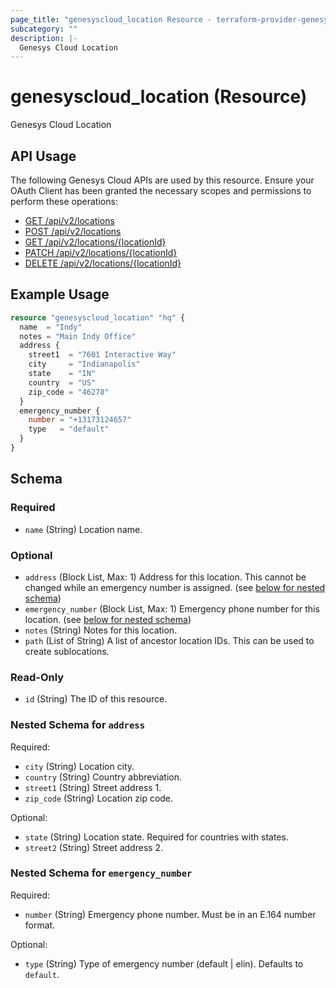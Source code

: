 ```yaml
---
page_title: "genesyscloud_location Resource - terraform-provider-genesyscloud"
subcategory: ""
description: |-
  Genesys Cloud Location
---
```

# genesyscloud_location (Resource)

Genesys Cloud Location

## API Usage
The following Genesys Cloud APIs are used by this resource. Ensure your OAuth Client has been granted the necessary scopes and permissions to perform these operations:

* [GET /api/v2/locations](https://developer.mypurecloud.com/api/rest/v2/locations/#get-api-v2-locations)
* [POST /api/v2/locations](https://developer.mypurecloud.com/api/rest/v2/locations/#post-api-v2-locations)
* [GET /api/v2/locations/{locationId}](https://developer.mypurecloud.com/api/rest/v2/locations/#get-api-v2-locations--locationId-)
* [PATCH /api/v2/locations/{locationId}](https://developer.mypurecloud.com/api/rest/v2/locations/#patch-api-v2-locations--locationId-)
* [DELETE /api/v2/locations/{locationId}](https://developer.mypurecloud.com/api/rest/v2/locations/#delete-api-v2-locations--locationId-)

## Example Usage

```terraform
resource "genesyscloud_location" "hq" {
  name  = "Indy"
  notes = "Main Indy Office"
  address {
    street1  = "7601 Interactive Way"
    city     = "Indianapolis"
    state    = "IN"
    country  = "US"
    zip_code = "46278"
  }
  emergency_number {
    number = "+13173124657"
    type   = "default"
  }
}
```

<!-- schema generated by tfplugindocs -->
## Schema

### Required

- `name` (String) Location name.

### Optional

- `address` (Block List, Max: 1) Address for this location. This cannot be changed while an emergency number is assigned. (see [below for nested schema](#nestedblock--address))
- `emergency_number` (Block List, Max: 1) Emergency phone number for this location. (see [below for nested schema](#nestedblock--emergency_number))
- `notes` (String) Notes for this location.
- `path` (List of String) A list of ancestor location IDs. This can be used to create sublocations.

### Read-Only

- `id` (String) The ID of this resource.

<a id="nestedblock--address"></a>
### Nested Schema for `address`

Required:

- `city` (String) Location city.
- `country` (String) Country abbreviation.
- `street1` (String) Street address 1.
- `zip_code` (String) Location zip code.

Optional:

- `state` (String) Location state. Required for countries with states.
- `street2` (String) Street address 2.


<a id="nestedblock--emergency_number"></a>
### Nested Schema for `emergency_number`

Required:

- `number` (String) Emergency phone number.  Must be in an E.164 number format.

Optional:

- `type` (String) Type of emergency number (default | elin). Defaults to `default`.

